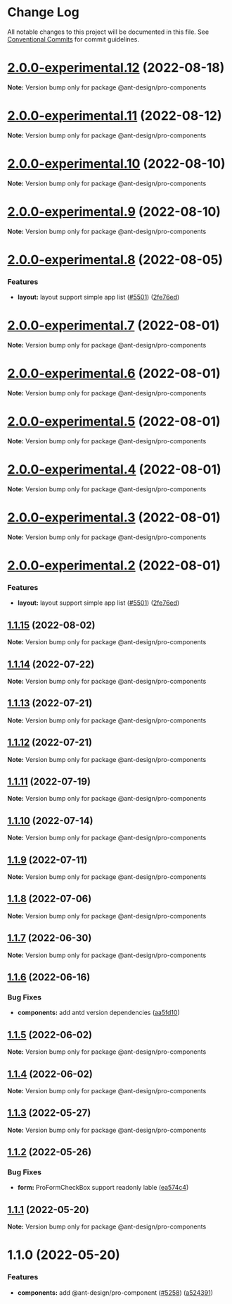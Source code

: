 # Change Log

All notable changes to this project will be documented in this file. See [Conventional Commits](https://conventionalcommits.org) for commit guidelines.

# [2.0.0-experimental.12](https://github.com/ant-design/pro-components/compare/@ant-design/pro-components@2.0.0-experimental.11...@ant-design/pro-components@2.0.0-experimental.12) (2022-08-18)

**Note:** Version bump only for package @ant-design/pro-components

# [2.0.0-experimental.11](https://github.com/ant-design/pro-components/compare/@ant-design/pro-components@2.0.0-experimental.10...@ant-design/pro-components@2.0.0-experimental.11) (2022-08-12)

**Note:** Version bump only for package @ant-design/pro-components

# [2.0.0-experimental.10](https://github.com/ant-design/pro-components/compare/@ant-design/pro-components@2.0.0-experimental.9...@ant-design/pro-components@2.0.0-experimental.10) (2022-08-10)

**Note:** Version bump only for package @ant-design/pro-components

# [2.0.0-experimental.9](https://github.com/ant-design/pro-components/compare/@ant-design/pro-components@2.0.0-experimental.8...@ant-design/pro-components@2.0.0-experimental.9) (2022-08-10)

**Note:** Version bump only for package @ant-design/pro-components

# [2.0.0-experimental.8](https://github.com/ant-design/pro-components/compare/@ant-design/pro-components@1.1.15...@ant-design/pro-components@2.0.0-experimental.8) (2022-08-05)

### Features

- **layout:** layout support simple app list ([#5501](https://github.com/ant-design/pro-components/issues/5501)) ([2fe76ed](https://github.com/ant-design/pro-components/commit/2fe76edea9acd07d1f167762ebd52f6fe7a163a2))

# [2.0.0-experimental.7](https://github.com/ant-design/pro-components/compare/@ant-design/pro-components@2.0.0-experimental.6...@ant-design/pro-components@2.0.0-experimental.7) (2022-08-01)

**Note:** Version bump only for package @ant-design/pro-components

# [2.0.0-experimental.6](https://github.com/ant-design/pro-components/compare/@ant-design/pro-components@2.0.0-experimental.5...@ant-design/pro-components@2.0.0-experimental.6) (2022-08-01)

**Note:** Version bump only for package @ant-design/pro-components

# [2.0.0-experimental.5](https://github.com/ant-design/pro-components/compare/@ant-design/pro-components@2.0.0-experimental.4...@ant-design/pro-components@2.0.0-experimental.5) (2022-08-01)

**Note:** Version bump only for package @ant-design/pro-components

# [2.0.0-experimental.4](https://github.com/ant-design/pro-components/compare/@ant-design/pro-components@2.0.0-experimental.3...@ant-design/pro-components@2.0.0-experimental.4) (2022-08-01)

**Note:** Version bump only for package @ant-design/pro-components

# [2.0.0-experimental.3](https://github.com/ant-design/pro-components/compare/@ant-design/pro-components@2.0.0-experimental.2...@ant-design/pro-components@2.0.0-experimental.3) (2022-08-01)

**Note:** Version bump only for package @ant-design/pro-components

# [2.0.0-experimental.2](https://github.com/ant-design/pro-components/compare/@ant-design/pro-components@1.1.14...@ant-design/pro-components@2.0.0-experimental.2) (2022-08-01)

### Features

- **layout:** layout support simple app list ([#5501](https://github.com/ant-design/pro-components/issues/5501)) ([2fe76ed](https://github.com/ant-design/pro-components/commit/2fe76edea9acd07d1f167762ebd52f6fe7a163a2))

## [1.1.15](https://github.com/ant-design/pro-components/compare/@ant-design/pro-components@1.1.14...@ant-design/pro-components@1.1.15) (2022-08-02)

**Note:** Version bump only for package @ant-design/pro-components

## [1.1.14](https://github.com/ant-design/pro-components/compare/@ant-design/pro-components@1.1.13...@ant-design/pro-components@1.1.14) (2022-07-22)

**Note:** Version bump only for package @ant-design/pro-components

## [1.1.13](https://github.com/ant-design/pro-components/compare/@ant-design/pro-components@1.1.12...@ant-design/pro-components@1.1.13) (2022-07-21)

**Note:** Version bump only for package @ant-design/pro-components

## [1.1.12](https://github.com/ant-design/pro-components/compare/@ant-design/pro-components@1.1.11...@ant-design/pro-components@1.1.12) (2022-07-21)

**Note:** Version bump only for package @ant-design/pro-components

## [1.1.11](https://github.com/ant-design/pro-components/compare/@ant-design/pro-components@1.1.10...@ant-design/pro-components@1.1.11) (2022-07-19)

**Note:** Version bump only for package @ant-design/pro-components

## [1.1.10](https://github.com/ant-design/pro-components/compare/@ant-design/pro-components@1.1.9...@ant-design/pro-components@1.1.10) (2022-07-14)

**Note:** Version bump only for package @ant-design/pro-components

## [1.1.9](https://github.com/ant-design/pro-components/compare/@ant-design/pro-components@1.1.8...@ant-design/pro-components@1.1.9) (2022-07-11)

**Note:** Version bump only for package @ant-design/pro-components

## [1.1.8](https://github.com/ant-design/pro-components/compare/@ant-design/pro-components@1.1.7...@ant-design/pro-components@1.1.8) (2022-07-06)

**Note:** Version bump only for package @ant-design/pro-components

## [1.1.7](https://github.com/ant-design/pro-components/compare/@ant-design/pro-components@1.1.6...@ant-design/pro-components@1.1.7) (2022-06-30)

**Note:** Version bump only for package @ant-design/pro-components

## [1.1.6](https://github.com/ant-design/pro-components/compare/@ant-design/pro-components@1.1.5...@ant-design/pro-components@1.1.6) (2022-06-16)

### Bug Fixes

- **components:** add antd version dependencies ([aa5fd10](https://github.com/ant-design/pro-components/commit/aa5fd107e9d18a7493af1c88f8d4fac955a815db))

## [1.1.5](https://github.com/ant-design/pro-components/compare/@ant-design/pro-components@1.1.4...@ant-design/pro-components@1.1.5) (2022-06-02)

**Note:** Version bump only for package @ant-design/pro-components

## [1.1.4](https://github.com/ant-design/pro-components/compare/@ant-design/pro-components@1.1.3...@ant-design/pro-components@1.1.4) (2022-06-02)

**Note:** Version bump only for package @ant-design/pro-components

## [1.1.3](https://github.com/ant-design/pro-components/compare/@ant-design/pro-components@1.1.2...@ant-design/pro-components@1.1.3) (2022-05-27)

**Note:** Version bump only for package @ant-design/pro-components

## [1.1.2](https://github.com/ant-design/pro-components/compare/@ant-design/pro-components@1.1.1...@ant-design/pro-components@1.1.2) (2022-05-26)

### Bug Fixes

- **form:** ProFormCheckBox support readonly lable ([ea574c4](https://github.com/ant-design/pro-components/commit/ea574c4d0206f70956a0a2009ba28722716a2ae3))

## [1.1.1](https://github.com/ant-design/pro-components/compare/@ant-design/pro-components@1.1.0...@ant-design/pro-components@1.1.1) (2022-05-20)

**Note:** Version bump only for package @ant-design/pro-components

# 1.1.0 (2022-05-20)

### Features

- **components:** add @ant-design/pro-component ([#5258](https://github.com/ant-design/pro-components/issues/5258)) ([a524391](https://github.com/ant-design/pro-components/commit/a524391aca28b09265097bcbf555fd1261e1e757))
